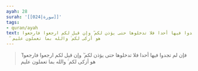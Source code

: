 ```yaml
---
ayah: 28
surah: '[[024|سورة]]'
tags:
- quran/ayah
text: فإن لم تجدوا فيها أحدا فلا تدخلوها حتى يؤذن لكم ۖ وإن قيل لكم ارجعوا فارجعوا
  ۖ هو أزكى لكم ۚ والله بما تعملون عليم
---
```

> فإن لم تجدوا فيها أحدا فلا تدخلوها حتى يؤذن لكم ۖ وإن قيل لكم ارجعوا فارجعوا ۖ هو أزكى لكم ۚ والله بما تعملون عليم
